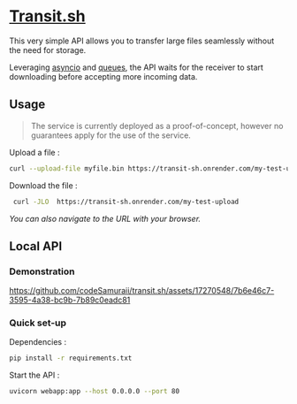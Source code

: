 # [Transit.sh](https://transit-sh.onrender.com)
This very simple API allows you to transfer large files seamlessly without the need for storage.

Leveraging [asyncio](https://docs.python.org/3/library/asyncio.html) and [queues](https://docs.python.org/3/library/asyncio-queue.html), the API waits for the receiver to start downloading before accepting more incoming data.<br>

## Usage
> The service is currently deployed as a proof-of-concept, however no guarantees apply for the use of the service.

Upload a file :
```bash
curl --upload-file myfile.bin https://transit-sh.onrender.com/my-test-upload/
```

Download the file :
```bash
 curl -JLO  https://transit-sh.onrender.com/my-test-upload
```
_You can also navigate to the URL with your browser._

## Local API
### Demonstration
https://github.com/codeSamuraii/transit.sh/assets/17270548/7b6e46c7-3595-4a38-bc9b-7b89c0eadc81

### Quick set-up
Dependencies :
```bash
pip install -r requirements.txt
```

Start the API :
```bash
uvicorn webapp:app --host 0.0.0.0 --port 80
```
